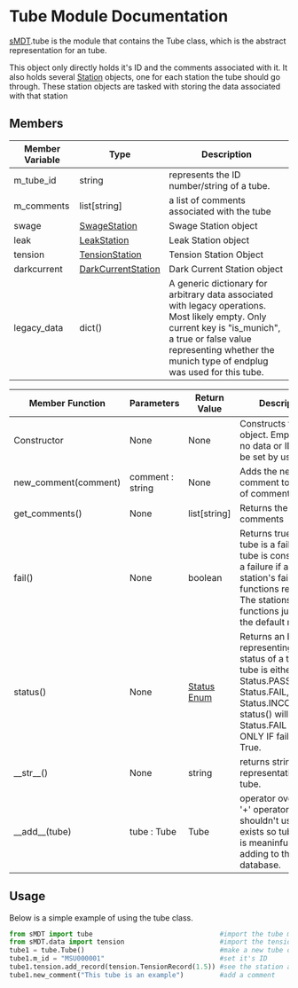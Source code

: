 Tube Module Documentation
=============================

[sMDT](sMDT.md).tube is the module that contains the Tube class, which is the abstract representation for an tube.

This object only directly holds it's ID and the comments associated with it. It also holds several [Station](station.md) objects, one for each station the tube should go through. These station objects are tasked with storing the data associated with that station

Members
----------------

Member Variable | Type | Description
---|---|---
m_tube_id | string | represents the ID number/string of a tube.
m_comments | list[string] | a list of comments associated with the tube
swage | [SwageStation](swage.md) | Swage Station object
leak | [LeakStation](leak.md) | Leak Station object
tension | [TensionStation](tension.md) | Tension Station Object
darkcurrent | [DarkCurrentStation](darkcurrent.md) | Dark Current Station object
legacy_data | dict() | A generic dictionary for arbitrary data associated with legacy operations. Most likely empty. Only current key is "is_munich", a true or false value representing whether the munich type of endplug was used for this tube. 

Member Function | Parameters | Return Value | Description
---|---|---|---
Constructor | None | None | Constructs the tube object. Empty with no data or ID, must be set by user. 
new_comment(comment)| comment : string | None | Adds the new comment to the list of comments
get_comments() | None | list[string] | Returns the list of comments
fail() | None | boolean | Returns true if the tube is a failure. A tube is considereed a failure if any of it's station's fail() functions return true. The stations fail functions just use the default mode. 
status() | None | [Status Enum](status.md) | Returns an Enum representing the status of a tube. A tube is either a Status.PASS, a Status.FAIL, or a Status.INCOMPLETE. status() will return Status.FAIL IF AND ONLY IF fail() returns True.  
\_\_str\_\_() | None | string | returns string representation of the tube.
\_\_add\_\_(tube) | tube : Tube | Tube | operator override for '+' operator. You shouldn't use this, it exists so tube + tube is meaninful when adding to the database. 


Usage
-----
Below is a simple example of using the tube class.
```python
from sMDT import tube                                #import the tube module
from sMDT.data import tension                        #import the tension module
tube1 = tube.Tube()                                  #make a new tube object
tube1.m_id = "MSU000001"                             #set it's ID
tube1.tension.add_record(tension.TensionRecord(1.5)) #see the station and the tension module for explanation of this line
tube1.new_comment("This tube is an example")         #add a comment
